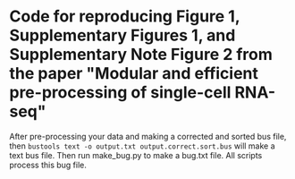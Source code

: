 # Code for reproducing Figure 1, Supplementary Figures 1, and Supplementary Note Figure 2 from the paper "Modular and efficient pre-processing of single-cell RNA-seq"

After pre-processing your data and making a corrected and sorted bus file, then `bustools text -o output.txt output.correct.sort.bus` will make a text bus file. Then run make_bug.py to make a bug.txt file. All scripts process this bug file.
